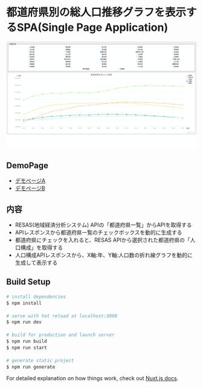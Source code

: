 # 都道府県別の総人口推移グラフを表示するSPA(Single Page Application)

![image](prefecture-population-chart-nuxt.gif)

## DemoPage
- [デモページA](https://sakanaclub.xsrv.jp/prefecture-population-chart-nuxt/)
- [デモページB](https://sakanaclub.xsrv.jp/prefecture-population-chart-nuxt2/)

## 内容
- RESAS(地域経済分析システム) APIの「都道府県一覧」からAPIを取得する
- APIレスポンスから都道府県一覧のチェックボックスを動的に生成する
- 都道府県にチェックを入れると、RESAS APIから選択された都道府県の「人口構成」を取得する
- 人口構成APIレスポンスから、X軸:年、Y軸:人口数の折れ線グラフを動的に生成して表示する

## Build Setup

```bash
# install dependencies
$ npm install

# serve with hot reload at localhost:3000
$ npm run dev

# build for production and launch server
$ npm run build
$ npm run start

# generate static project
$ npm run generate
```

For detailed explanation on how things work, check out [Nuxt.js docs](https://nuxtjs.org).
